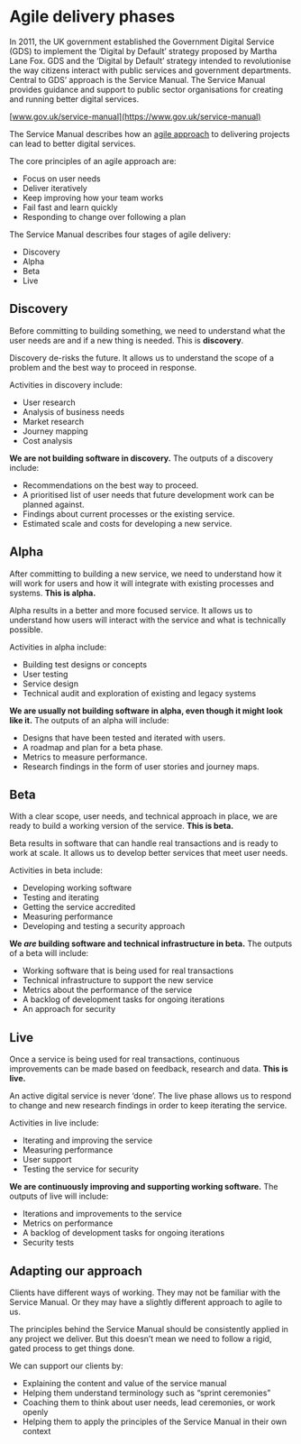 # Agile delivery phases

In 2011, the UK government established the Government Digital Service (GDS) to implement the ‘Digital by Default’ strategy proposed by Martha Lane Fox. GDS and the ‘Digital by Default’ strategy intended to revolutionise the way citizens interact with public services and government departments. Central to GDS’ approach is the Service Manual. 
The Service Manual provides guidance and support to public sector organisations for creating and running better digital services.

[www.gov.uk/service-manual](https://www.gov.uk/service-manual) 

The Service Manual describes how an [agile approach](http://agilemanifesto.org/) to delivering projects can lead to better digital services.  

The core principles of an agile approach are:
- Focus on user needs
- Deliver iteratively
- Keep improving how your team works
- Fail fast and learn quickly
- Responding to change over following a plan

The Service Manual describes four stages of agile delivery:
- Discovery 
- Alpha
- Beta
- Live

## Discovery
Before committing to building something, we need to understand what the user needs are and if a new thing is needed. This is **discovery**. 

Discovery de-risks the future. It allows us to understand the scope of a problem and the best way to proceed in response.

Activities in discovery include:
- User research
- Analysis of business needs
- Market research
- Journey mapping
- Cost analysis

**We are not building software in discovery.** The outputs of a discovery include:
- Recommendations on the best way to proceed.
- A prioritised list of user needs that future development work can be planned against.
- Findings about current processes or the existing service.
- Estimated scale and costs for developing a new service.

## Alpha
After committing to building a new service, we need to understand how it will work for users and how it will integrate with existing processes and systems. **This is alpha.**

Alpha results in a better and more focused service. It allows us to understand how users will interact with the service and what is technically possible.

Activities in alpha include:
- Building test designs or concepts
- User testing
- Service design
- Technical audit and exploration of existing and legacy systems

**We are usually not building software in alpha, even though it might look like it.** The outputs of an alpha will include:
- Designs that have been tested and iterated with users.
- A roadmap and plan for a beta phase.
- Metrics to measure performance.
- Research findings in the form of user stories and journey maps.

## Beta
With a clear scope, user needs, and technical approach in place, we are ready to build a working version of the service. **This is beta.**

Beta results in software that can handle real transactions and is ready to work at scale. It allows us to develop better services that meet user needs.

Activities in beta include:
- Developing working software
- Testing and iterating
- Getting the service accredited
- Measuring performance
- Developing and testing a security approach 

**We *are* building software and technical infrastructure in beta.** The outputs of a beta will include:
- Working software that is being used for real transactions
- Technical infrastructure to support the new service
- Metrics about the performance of the service
- A backlog of development tasks for ongoing iterations
- An approach for security

## Live
Once a service is being used for real transactions, continuous improvements can be made based on feedback, research and data. **This is live.**

An active digital service is never ‘done’. The live phase allows us to respond to change and new research findings in order to keep iterating the service.

Activities in live include:
- Iterating and improving the service
- Measuring performance
- User support
- Testing the service for security

**We are continuously improving and supporting working software.** The outputs of live will include:
- Iterations and improvements to the service
- Metrics on performance
- A backlog of development tasks for ongoing iterations
- Security tests

## Adapting our approach
Clients have different ways of working. They may not be familiar with the Service Manual. Or they may have a slightly different approach to agile to us. 

The principles behind the Service Manual should be consistently applied in any project we deliver. But this doesn’t mean we need to follow a rigid, gated process to get things done. 

We can support our clients by:
- Explaining the content and value of the service manual
- Helping them understand terminology such as “sprint ceremonies” 
- Coaching them to think about user needs, lead ceremonies, or work openly
- Helping them to apply the principles of the Service Manual in their own context
